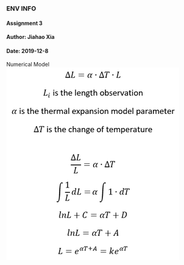 ### ENV INFO
#### Assignment 3
#### Author: Jiahao Xia
#### Date: 2019-12-8
Numerical Model<br>
![Numerical Model](https://github.com/JiahaoXia/EI_Assignment3/blob/master/img/numerical%20model.png)
